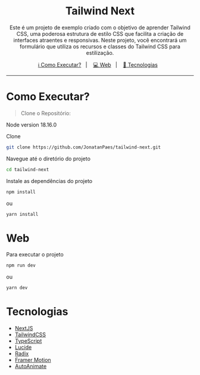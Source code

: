 <h1 align="center">
  Tailwind Next
</h1>

<p align="center">
 Este é um projeto de exemplo criado com o objetivo de aprender Tailwind CSS, uma poderosa estrutura de estilo CSS que facilita a criação de interfaces atraentes e responsivas. Neste projeto, você encontrará um formulário que utiliza os recursos e classes do Tailwind CSS para estilização.
</p>

<p align="center">
  <a href="#como-executar">ℹ️ Como Executar?</a>&nbsp;&nbsp;&nbsp;|&nbsp;&nbsp;&nbsp;
  <a href="#web">💻 Web</a>&nbsp;&nbsp;&nbsp;|&nbsp;&nbsp;&nbsp;
  <a href="#tecnologias">🚀 Tecnologias</a>&nbsp;&nbsp;&nbsp;
</p>


---

# Como Executar?

> Clone o Repositório:

Node version 18.16.0

Clone
```bash
git clone https://github.com/JonatanPaes/tailwind-next.git
```
Navegue até o diretório do projeto
```bash
cd tailwind-next
```
Instale as dependências do projeto
```bash
npm install
```
ou
```bash
yarn install
```

# Web
Para executar o projeto

```sh
npm run dev
```
ou
```sh
yarn dev
```

# Tecnologias
- [NextJS](https://nextjs.org/)
- [TailwindCSS](https://tailwindcss.com/)
- [TypeScript](https://github.com/microsoft/TypeScript)
- [Lucide](https://lucide.dev/)
- [Radix](https://www.radix-ui.com/)
- [Framer Motion](https://www.framer.com/motion/)
- [AutoAnimate](https://auto-animate.formkit.com/)